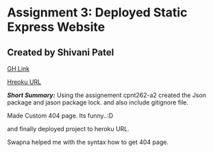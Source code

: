 # Assignment 3: Deployed Static Express Website
## Created by Shivani Patel

[GH Link](https://shi-stack.github.io/cpnt262-a3/)

[Hreoku URL]()

***Short Summary:*** Using the assignement cpnt262-a2 created the Json package and jason package lock. and also include gitignore file.

Made Custom 404 page. Its funny..:D 

and finally deployed project to heroku URL.

Swapna helped me with the syntax how to get 404 page.